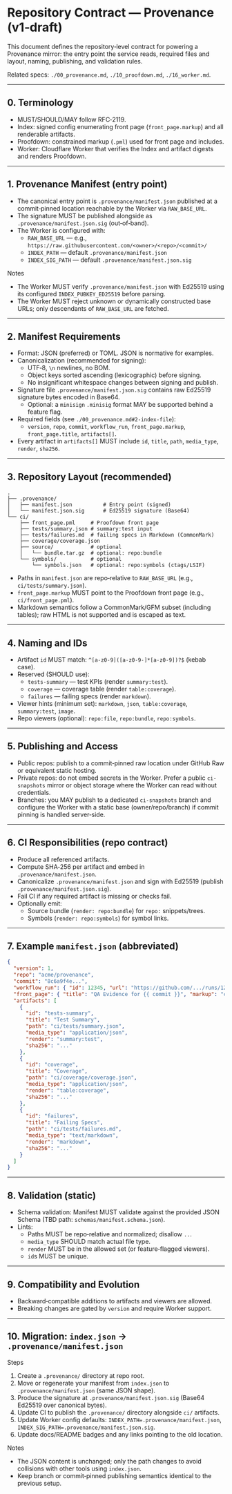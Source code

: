 # Repository Contract — Provenance (v1‑draft)

This document defines the repository‑level contract for powering a Provenance mirror: the entry point the service reads, required files and layout, naming, publishing, and validation rules.

Related specs: `./00_provenance.md`, `./10_proofdown.md`, `./16_worker.md`.

---

## 0. Terminology

- MUST/SHOULD/MAY follow RFC‑2119.
- Index: signed config enumerating front page (`front_page.markup`) and all renderable artifacts.
- Proofdown: constrained markup (`.pml`) used for front page and includes.
- Worker: Cloudflare Worker that verifies the Index and artifact digests and renders Proofdown.

---

## 1. Provenance Manifest (entry point)

- The canonical entry point is `.provenance/manifest.json` published at a commit‑pinned location reachable by the Worker via `RAW_BASE_URL`.
- The signature MUST be published alongside as `.provenance/manifest.json.sig` (out‑of‑band).
- The Worker is configured with:
  - `RAW_BASE_URL` — e.g., `https://raw.githubusercontent.com/<owner>/<repo>/<commit>/`
  - `INDEX_PATH` — default `.provenance/manifest.json`
  - `INDEX_SIG_PATH` — default `.provenance/manifest.json.sig`

Notes

- The Worker MUST verify `.provenance/manifest.json` with Ed25519 using its configured `INDEX_PUBKEY_ED25519` before parsing.
- The Worker MUST reject unknown or dynamically constructed base URLs; only descendants of `RAW_BASE_URL` are fetched.

---

## 2. Manifest Requirements

- Format: JSON (preferred) or TOML. JSON is normative for examples.
- Canonicalization (recommended for signing):
  - UTF‑8, `\n` newlines, no BOM.
  - Object keys sorted ascending (lexicographic) before signing.
  - No insignificant whitespace changes between signing and publish.
- Signature file `.provenance/manifest.json.sig` contains raw Ed25519 signature bytes encoded in Base64.
  - Optional: a `minisign` `.minisig` format MAY be supported behind a feature flag.
- Required fields (see `./00_provenance.md#2-index-file`):
  - `version`, `repo`, `commit`, `workflow_run`, `front_page.markup`, `front_page.title`, `artifacts[]`.
- Every artifact in `artifacts[]` MUST include `id`, `title`, `path`, `media_type`, `render`, `sha256`.

---

## 3. Repository Layout (recommended)

```
.
├── .provenance/
│   ├── manifest.json          # Entry point (signed)
│   └── manifest.json.sig      # Ed25519 signature (Base64)
└── ci/
    ├── front_page.pml     # Proofdown front page
    ├── tests/summary.json # summary:test input
    ├── tests/failures.md  # failing specs in Markdown (CommonMark)
    ├── coverage/coverage.json
    ├── source/            # optional
    │   └── bundle.tar.gz  # optional: repo:bundle
    └── symbols/           # optional
        └── symbols.json   # optional: repo:symbols (ctags/LSIF)
```

- Paths in `manifest.json` are repo‑relative to `RAW_BASE_URL` (e.g., `ci/tests/summary.json`).
- `front_page.markup` MUST point to the Proofdown front page (e.g., `ci/front_page.pml`).
- Markdown semantics follow a CommonMark/GFM subset (including tables); raw HTML is not supported and is escaped as text.

---

## 4. Naming and IDs

- Artifact `id` MUST match: `^[a-z0-9]([a-z0-9-]*[a-z0-9])?$` (kebab case).
- Reserved (SHOULD use):
  - `tests-summary` — test KPIs (render `summary:test`).
  - `coverage` — coverage table (render `table:coverage`).
  - `failures` — failing specs (render `markdown`).
- Viewer hints (minimum set): `markdown`, `json`, `table:coverage`, `summary:test`, `image`.
- Repo viewers (optional): `repo:file`, `repo:bundle`, `repo:symbols`.

---

## 5. Publishing and Access

- Public repos: publish to a commit‑pinned raw location under GitHub Raw or equivalent static hosting.
- Private repos: do not embed secrets in the Worker. Prefer a public `ci-snapshots` mirror or object storage where the Worker can read without credentials.
- Branches: you MAY publish to a dedicated `ci-snapshots` branch and configure the Worker with a static base (owner/repo/branch) if commit pinning is handled server‑side.

---

## 6. CI Responsibilities (repo contract)

- Produce all referenced artifacts.
- Compute SHA‑256 per artifact and embed in `.provenance/manifest.json`.
- Canonicalize `.provenance/manifest.json` and sign with Ed25519 (publish `.provenance/manifest.json.sig`).
- Fail CI if any required artifact is missing or checks fail.
- Optionally emit:
  - Source bundle (`render: repo:bundle`) for `repo:` snippets/trees.
  - Symbols (`render: repo:symbols`) for symbol links.

---

## 7. Example `manifest.json` (abbreviated)

```json
{
  "version": 1,
  "repo": "acme/provenance",
  "commit": "8c6a9f4e...",
  "workflow_run": { "id": 12345, "url": "https://github.com/.../runs/12345", "attempt": 1 },
  "front_page": { "title": "QA Evidence for {{ commit }}", "markup": "ci/front_page.pml" },
  "artifacts": [
    {
      "id": "tests-summary",
      "title": "Test Summary",
      "path": "ci/tests/summary.json",
      "media_type": "application/json",
      "render": "summary:test",
      "sha256": "..."
    },
    {
      "id": "coverage",
      "title": "Coverage",
      "path": "ci/coverage/coverage.json",
      "media_type": "application/json",
      "render": "table:coverage",
      "sha256": "..."
    },
    {
      "id": "failures",
      "title": "Failing Specs",
      "path": "ci/tests/failures.md",
      "media_type": "text/markdown",
      "render": "markdown",
      "sha256": "..."
    }
  ]
}
```

---

## 8. Validation (static)

- Schema validation: Manifest MUST validate against the provided JSON Schema (TBD path: `schemas/manifest.schema.json`).
- Lints:
  - Paths MUST be repo‑relative and normalized; disallow `..`.
  - `media_type` SHOULD match actual file type.
  - `render` MUST be in the allowed set (or feature‑flagged viewers).
  - `id`s MUST be unique.

---

## 9. Compatibility and Evolution

- Backward‑compatible additions to artifacts and viewers are allowed.
- Breaking changes are gated by `version` and require Worker support.

---

## 10. Migration: `index.json` → `.provenance/manifest.json`

Steps
1) Create a `.provenance/` directory at repo root.
2) Move or regenerate your manifest from `index.json` to `.provenance/manifest.json` (same JSON shape).
3) Produce the signature at `.provenance/manifest.json.sig` (Base64 Ed25519 over canonical bytes).
4) Update CI to publish the `.provenance/` directory alongside `ci/` artifacts.
5) Update Worker config defaults: `INDEX_PATH=.provenance/manifest.json`, `INDEX_SIG_PATH=.provenance/manifest.json.sig`.
6) Update docs/README badges and any links pointing to the old location.

Notes
- The JSON content is unchanged; only the path changes to avoid collisions with other tools using `index.json`.
- Keep branch or commit‑pinned publishing semantics identical to the previous setup.
